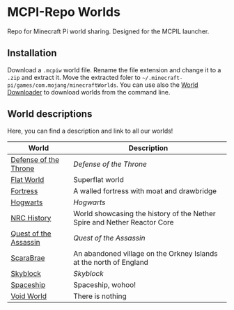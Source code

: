 # MCPI-Repo Worlds
Repo for Minecraft Pi world sharing. Designed for the MCPIL launcher.

## Installation
Download a `.mcpiw` world file. Rename the file extension and change it to a `.zip` and extract it. Move the extracted foler to `~/.minecraft-pi/games/com.mojang/minecraftWorlds`. You can use also the [World Downloader](https://github.com/leha-code/worlddownloader/) to download worlds from the command line.
## World descriptions
Here, you can find a description and link to all our worlds!

| World                                              | Description                                                              |
| ---------------------------------------------------| ------------------------------------------------------------------------ |
| [Defense of the Throne](DefenseOfTheThrone.mcpiw)  | *Defense of the Throne*                                                  |
| [Flat World](FlatWorld/)                           | Superflat world                                                          |
| [Fortress](Fortress/)                              | A walled fortress with moat and drawbridge                               |
| [Hogwarts](Hogwarts.mcpiw)                         | *Hogwarts*                                                               |
| [NRC History](NRC_History/)                        | World showcasing the history of the Nether Spire and Nether Reactor Core |
| [Quest of the Assassin](QuestOfTheAssassin.mcpiw)  | *Quest of the Assassin*                                                  |
| [ScaraBrae](ScaraBrae/)                            | An abandoned village on the Orkney Islands at the north of England       |
| [Skyblock](Skyblock.mcpiw)                         | *Skyblock*                                                               |
| [Spaceship](Spaceship.mcpiw)                       | Spaceship, wohoo!                                                        |
| [Void World](VoidWorld/)                           | There is nothing                                                         |
